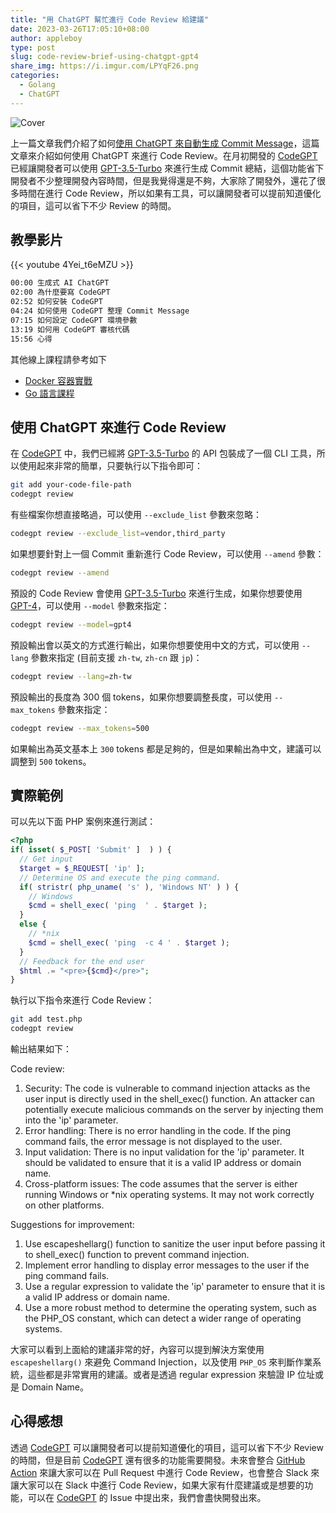 ```yaml
---
title: "用 ChatGPT 幫忙進行 Code Review 給建議"
date: 2023-03-26T17:05:10+08:00
author: appleboy
type: post
slug: code-review-brief-using-chatgpt-gpt4
share_img: https://i.imgur.com/LPYqF26.png
categories:
  - Golang
  - ChatGPT
---
```


![Cover](https://i.imgur.com/LPYqF26.png)

上一篇文章我們介紹了如何[使用 ChatGPT 來自動生成 Commit Message][1]，這篇文章來介紹如何使用 ChatGPT 來進行 Code Review。在月初開發的 [CodeGPT][2] 已經讓開發者可以使用 [GPT-3.5-Turbo][3] 來進行生成 Commit 總結，這個功能省下開發者不少整理開發內容時間，但是我覺得還是不夠，大家除了開發外，還花了很多時間在進行 Code Review，所以如果有工具，可以讓開發者可以提前知道優化的項目，這可以省下不少 Review 的時間。

[1]:https://blog.wu-boy.com/2023/03/writes-git-commit-messages-using-chatgpt/
[2]:https://github.com/appleboy/CodeGPT
[3]:https://platform.openai.com/docs/models/gpt-3-5

<!--more-->

## 教學影片

{{< youtube 4Yei_t6eMZU >}}

```sh
00:00 生成式 AI ChatGPT
02:00 為什麼要寫 CodeGPT
02:52 如何安裝 CodeGPT 
04:24 如何使用 CodeGPT 整理 Commit Message
07:15 如何設定 CodeGPT 環境參數
13:19 如何用 CodeGPT 審核代碼
15:56 心得
```

其他線上課程請參考如下

* [Docker 容器實戰](https://blog.wu-boy.com/docker-course/)
* [Go 語言課程](https://blog.wu-boy.com/golang-online-course/)

## 使用 ChatGPT 來進行 Code Review

在 [CodeGPT][2] 中，我們已經將 [GPT-3.5-Turbo][3] 的 API 包裝成了一個 CLI 工具，所以使用起來非常的簡單，只要執行以下指令即可：

```bash
git add your-code-file-path
codegpt review
```

有些檔案你想直接略過，可以使用 `--exclude_list` 參數來忽略：

```bash
codegpt review --exclude_list=vendor,third_party
```

如果想要針對上一個 Commit 重新進行 Code Review，可以使用 `--amend` 參數：

```bash
codegpt review --amend
```

預設的 Code Review 會使用 [GPT-3.5-Turbo][3] 來進行生成，如果你想要使用 [GPT-4][4]，可以使用 `--model` 參數來指定：

```bash
codegpt review --model=gpt4
```

[4]:https://platform.openai.com/docs/models/gpt-4

預設輸出會以英文的方式進行輸出，如果你想要使用中文的方式，可以使用 `--lang` 參數來指定 (目前支援 `zh-tw`, `zh-cn` 跟 `jp`)：

```bash
codegpt review --lang=zh-tw
```

預設輸出的長度為 300 個 tokens，如果你想要調整長度，可以使用 `--max_tokens` 參數來指定：

```bash
codegpt review --max_tokens=500
```

如果輸出為英文基本上 `300` tokens 都是足夠的，但是如果輸出為中文，建議可以調整到 `500` tokens。

## 實際範例

可以先以下面 PHP 案例來進行測試：

```php
<?php
if( isset( $_POST[ 'Submit' ]  ) ) {
  // Get input
  $target = $_REQUEST[ 'ip' ];
  // Determine OS and execute the ping command.
  if( stristr( php_uname( 's' ), 'Windows NT' ) ) {
    // Windows
    $cmd = shell_exec( 'ping  ' . $target );
  }
  else {
    // *nix
    $cmd = shell_exec( 'ping  -c 4 ' . $target );
  }
  // Feedback for the end user
  $html .= "<pre>{$cmd}</pre>";
}
```

執行以下指令來進行 Code Review：

```bash
git add test.php
codegpt review
```

輸出結果如下：

Code review:

1. Security: The code is vulnerable to command injection attacks as the user input is directly used in the shell_exec() function. An attacker can potentially execute malicious commands on the server by injecting them into the 'ip' parameter.
2. Error handling: There is no error handling in the code. If the ping command fails, the error message is not displayed to the user.
3. Input validation: There is no input validation for the 'ip' parameter. It should be validated to ensure that it is a valid IP address or domain name.
4. Cross-platform issues: The code assumes that the server is either running Windows or *nix operating systems. It may not work correctly on other platforms.

Suggestions for improvement:

1. Use escapeshellarg() function to sanitize the user input before passing it to shell_exec() function to prevent command injection.
2. Implement error handling to display error messages to the user if the ping command fails.
3. Use a regular expression to validate the 'ip' parameter to ensure that it is a valid IP address or domain name.
4. Use a more robust method to determine the operating system, such as the PHP_OS constant, which can detect a wider range of operating systems.

大家可以看到上面給的建議非常的好，內容可以提到解決方案使用 `escapeshellarg()` 來避免 Command Injection，以及使用 `PHP_OS` 來判斷作業系統，這些都是非常實用的建議。或者是透過 regular expression 來驗證 IP 位址或是 Domain Name。

## 心得感想

透過 [CodeGPT][2] 可以讓開發者可以提前知道優化的項目，這可以省下不少 Review 的時間，但是目前 [CodeGPT][2] 還有很多的功能需要開發。未來會整合 [GitHub Action][5] 來讓大家可以在 Pull Request 中進行 Code Review，也會整合 Slack 來讓大家可以在 Slack 中進行 Code Review，如果大家有什麼建議或是想要的功能，可以在 [CodeGPT][2] 的 Issue 中提出來，我們會盡快開發出來。

[5]:https://github.com/features/actions
